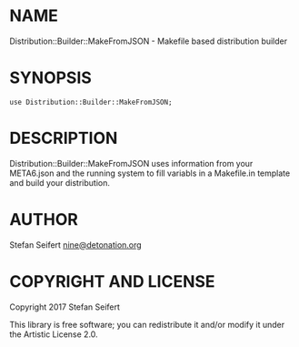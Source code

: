 NAME
====

Distribution::Builder::MakeFromJSON - Makefile based distribution builder

SYNOPSIS
========

    use Distribution::Builder::MakeFromJSON;

DESCRIPTION
===========

Distribution::Builder::MakeFromJSON uses information from your META6.json and
the running system to fill variabls in a Makefile.in template and build your
distribution.

AUTHOR
======

Stefan Seifert <nine@detonation.org>

COPYRIGHT AND LICENSE
=====================

Copyright 2017 Stefan Seifert

This library is free software; you can redistribute it and/or modify it under the Artistic License 2.0.
